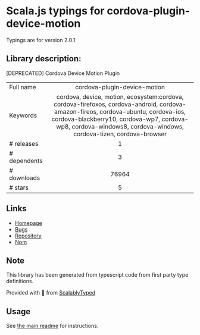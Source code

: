 
# Scala.js typings for cordova-plugin-device-motion

Typings are for version 2.0.1

## Library description:
[DEPRECATED] Cordova Device Motion Plugin

|                    |                 |
| ------------------ | :-------------: |
| Full name          | cordova-plugin-device-motion |
| Keywords           | cordova, device, motion, ecosystem:cordova, cordova-firefoxos, cordova-android, cordova-amazon-fireos, cordova-ubuntu, cordova-ios, cordova-blackberry10, cordova-wp7, cordova-wp8, cordova-windows8, cordova-windows, cordova-tizen, cordova-browser |
| # releases         | 1 |
| # dependents       | 3 |
| # downloads        | 76964 |
| # stars            | 5 |

## Links
- [Homepage](https://github.com/apache/cordova-plugin-device-motion#readme)
- [Bugs](https://issues.apache.org/jira/browse/CB)
- [Repository](https://github.com/apache/cordova-plugin-device-motion)
- [Npm](https://www.npmjs.com/package/cordova-plugin-device-motion)
    


## Note
This library has been generated from typescript code from first party type definitions.

Provided with :purple_heart: from [ScalablyTyped](https://github.com/oyvindberg/ScalablyTyped)

## Usage
See [the main readme](../../readme.md) for instructions.


